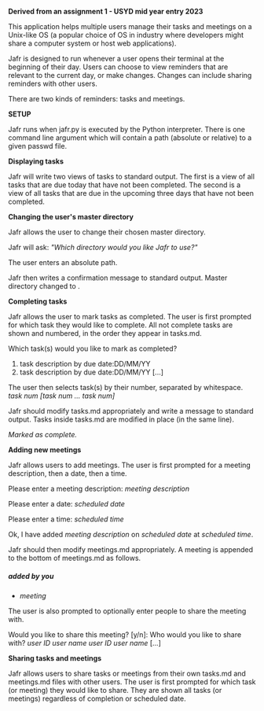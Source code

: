 **Derived from an assignment 1 - USYD mid year entry 2023**

This application helps multiple users manage their tasks and meetings on a Unix-like OS (a popular choice of OS in industry where developers might share a computer system or host web applications).

Jafr is designed to run whenever a user opens their terminal at the beginning of their day. Users can choose to view reminders that are relevant to the current day, or make changes. Changes can include sharing reminders with other users.

There are two kinds of reminders: tasks and meetings.

**SETUP**

Jafr runs when jafr.py is executed by the Python interpreter. There is one command line argument which will contain a path (absolute or relative) to a given passwd file. 

**Displaying tasks**

Jafr will write two views of tasks to standard output. The first is a view of all tasks that are due today that have not been completed. The second is a view of all tasks that are due in the upcoming three days that have not been completed.

**Changing the user's master directory**

Jafr allows the user to change their chosen master directory.

Jafr will ask:
_"Which directory would you like Jafr to use?"_

The user enters an absolute path.
<absolute path>

Jafr then writes a confirmation message to standard output.
Master directory changed to <absolute path>.

**Completing tasks**

Jafr allows the user to mark tasks as completed. The user is first prompted for which task they would like to complete. All not complete tasks are shown and numbered, in the order they appear in tasks.md.

Which task(s) would you like to mark as completed?
1. task description by due date:DD/MM/YY
2. task description by due date:DD/MM/YY
[...]

The user then selects task(s) by their number, separated by whitespace.
_task num [task num ... task num]_

Jafr should modify tasks.md appropriately and write a message to standard output. Tasks inside tasks.md are modified in place (in the same line).

_Marked as complete._

**Adding new meetings**

Jafr allows users to add meetings. The user is first prompted for a meeting description, then a date, then a time.

Please enter a meeting description:
_meeting description_

Please enter a date:
_scheduled date_

Please enter a time:
_scheduled time_

Ok, I have added _meeting description_ on _scheduled date_ at _scheduled time_.

Jafr should then modify meetings.md appropriately. A meeting is appended to the bottom of meetings.md as follows.

##### added by you
- _meeting_

The user is also prompted to optionally enter people to share the meeting with.

Would you like to share this meeting? [y/n]:
Who would you like to share with?
_user ID user name_
_user ID user name_
[...]

**Sharing tasks and meetings**

Jafr allows users to share tasks or meetings from their own tasks.md and meetings.md files with other users.
The user is first prompted for which task (or meeting) they would like to share. 
They are shown all tasks (or meetings) regardless of completion or scheduled date.
